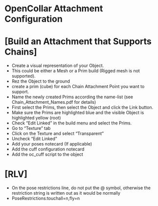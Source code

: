  
OpenCollar Attachment Configuration
=============


[Build an Attachment that Supports Chains]
======


- Create a visual representation of your Object.
- This could be either a Mesh or a Prim build (Rigged mesh is not supported).
- Rez the Object to the ground
- create a prim (cube) for each Chain Attachment Point you want to support.
- Name the newly created Prims according the name-list (see Chain_Attachment_Names.pdf for details)
- First select the Prims, then select the Object and click the Link button.
- Make sure the Prims are highlighted blue and the visible Object is highlighted yellow (root)
- Check “Edit Linked” in the build menu and select the Prims.
- Go to “Texture” tab
- Click on the Texture and select “Transparent”
- Uncheck “Edit Linked”
- Add your poses notecard (If applicable)
- Add the cuff configuration notecard
- Add the oc_cuff script to the object


[RLV]
======


- On the pose restrictions line, do not put the @ symbol, otherwise the restriction string is written out as it would be normally
- PoseRestrictions:touchall=n,fly=n